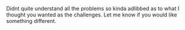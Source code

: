 Didnt quite understand all the problems so kinda adlibbed as to what I thought you wanted as the challenges. Let me know if you would like something different.
